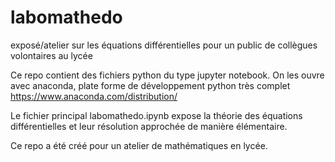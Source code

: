 # labomathedo
exposé/atelier sur les équations différentielles pour un public de collègues volontaires au lycée

Ce repo contient des fichiers python du type jupyter notebook.
On les ouvre avec anaconda, plate forme de développement python très complet
https://www.anaconda.com/distribution/

Le fichier principal labomathedo.ipynb expose la théorie des équations différentielles et leur résolution approchée de manière élémentaire.

Ce repo a été créé pour un atelier de mathématiques en lycée.
